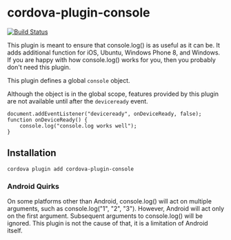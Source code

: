 <!---
 license: Licensed to the Apache Software Foundation (ASF) under one
         or more contributor license agreements.  See the NOTICE file
         distributed with this work for additional information
         regarding copyright ownership.  The ASF licenses this file
         to you under the Apache License, Version 2.0 (the
         "License"); you may not use this file except in compliance
         with the License.  You may obtain a copy of the License at

           http://www.apache.org/licenses/LICENSE-2.0

         Unless required by applicable law or agreed to in writing,
         software distributed under the License is distributed on an
         "AS IS" BASIS, WITHOUT WARRANTIES OR CONDITIONS OF ANY
         KIND, either express or implied.  See the License for the
         specific language governing permissions and limitations
         under the License.
-->

# cordova-plugin-console

[![Build Status](https://travis-ci.org/apache/cordova-plugin-console.svg)](https://travis-ci.org/apache/cordova-plugin-console)

This plugin is meant to ensure that console.log() is as useful as it can be.
It adds additional function for iOS, Ubuntu, Windows Phone 8, and Windows. If
you are happy with how console.log() works for you, then you probably
don't need this plugin.

This plugin defines a global `console` object.

Although the object is in the global scope, features provided by this plugin
are not available until after the `deviceready` event.

    document.addEventListener("deviceready", onDeviceReady, false);
    function onDeviceReady() {
        console.log("console.log works well");
    }

## Installation

    cordova plugin add cordova-plugin-console

### Android Quirks

On some platforms other than Android, console.log() will act on multiple
arguments, such as console.log("1", "2", "3"). However, Android will act only
on the first argument. Subsequent arguments to console.log() will be ignored.
This plugin is not the cause of that, it is a limitation of Android itself.
